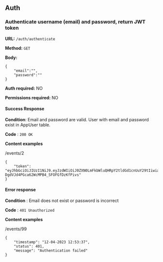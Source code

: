 ## Auth

### Authenticate username (email) and password, return JWT token

**URL:** `/auth/authenticate`

**Method:** `GET`

**Body:**
```
{
    "email":"",
    "password":""
}
```

**Auth required:** NO

**Permissions required:** NO

#### Success Response

**Condition**: Email and password are valid. User with email and password exist in AppUser table.

**Code** : `200 OK`

**Content examples**

/events/2

```
{
    "token": "eyJhbGciOiJIUzI1NiJ9.eyJzdWIiOiJ0ZXN0LmFkbWluQHRpY2tldGd1cnUuY29tIiwiaWF0IjoxNjgxMjkzMTYwLCJleHAiOjE2ODEyOTQ2MDB9.tLcdrj8R-DgdVJd4PGca62WcMPB4_SFOFGfDzKfPivs"
}
```
#### Error response

**Condition** : Email does not exist or password is incorrect

**Code** : `401 Unauthorized`

**Content examples**

/events/99
```
{
    "timestamp": "12-04-2023 12:53:37",
    "status": 401,
    "message": "Authentication failed"
}
```